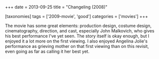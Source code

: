+++
date = 2013-09-25
title = "Changeling (2008)"

[taxonomies]
tags = ['2009-movie', 'good']
categories = ['movies']
+++

The movie has some great elements: production design, costume design,
cinematography, direction, and cast, especially John Malkovich, who
gives his best performance I've yet seen. The story itself is okay
enough, but I enjoyed it a lot more on the first viewing. I also enjoyed
Angelina Jolie's performance as grieving mother on that first viewing
than on this revisit, even going as far as calling it her best yet.
